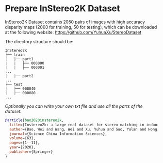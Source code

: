# Prepare InStereo2K Dataset

InStereo2K Dataset contains 2050 pairs of images with high accuracy disparity maps (2000 for training, 50 for testing), which can be downloaded at the following website: https://github.com/YuhuaXu/StereoDataset

The directory structure should be:
```text
InStereo2K
├── train
|   ├── part1
|   |   ├── 000000
|   |   ├── 000001
...
|   ├── part2
...
├── test
|   ├── 000040
|   ├── 000080
...
```

_Optionally you can write your own txt file and use all the parts of the dataset._ 

```bibtex
@article{bao2020instereo2k,
  title={Instereo2k: a large real dataset for stereo matching in indoor scenes},
  author={Bao, Wei and Wang, Wei and Xu, Yuhua and Guo, Yulan and Hong, Siyu and Zhang, Xiaohu},
  journal={Science China Information Sciences},
  volume={63},
  pages={1--11},
  year={2020},
  publisher={Springer}
}
```